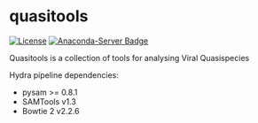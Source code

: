 quasitools
==========

[![License](https://img.shields.io/badge/License-Apache%202.0-blue.svg)](https://opensource.org/licenses/Apache-2.0)  [![Anaconda-Server Badge](https://anaconda.org/bioconda/quasitools/badges/installer/conda.svg)](https://anaconda.org/bioconda/quasitools)

Quasitools is a collection of tools for analysing Viral Quasispecies

Hydra pipeline dependencies:
* pysam >= 0.8.1
* SAMTools v1.3
* Bowtie 2 v2.2.6
